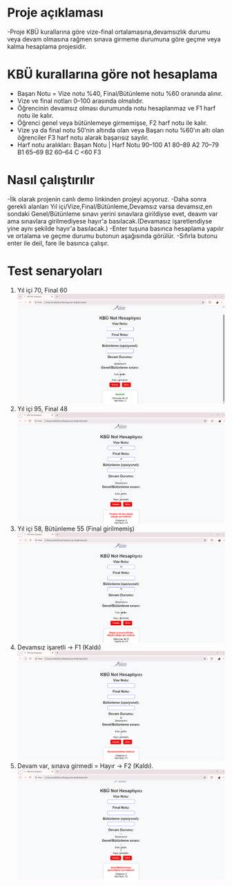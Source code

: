 # Proje açıklaması
-Proje KBÜ kurallarına göre vize-final ortalamasına,devamsızlık durumu veya devam olmasına rağmen sınava girmeme durumuna göre geçme veya kalma hesaplama projesidir.

# KBÜ kurallarına göre not hesaplama
-  Başarı Notu = Vize notu %40, Final/Bütünleme notu %60 oranında alınır.  
- Vize ve final notları 0–100 arasında olmalıdır.
- Öğrencinin devamsız olması durumunda notu hesaplanmaz ve F1 harf notu ile kalır.  
- Öğrenci genel veya bütünlemeye girmemişse, F2 harf notu ile kalır.  
- Vize ya da final notu 50’nin altında olan veya Başarı notu %60'ın altı olan öğrenciler F3 harf     notu alarak başarısız sayılır.  
- Harf notu aralıkları:
  Başarı Notu | Harf Notu
    90–100        A1 
    80–89         A2
    70–79         B1 
    65–69         B2 
    60–64         C 
     <60          F3

# Nasıl çalıştırılır
-İlk olarak projenin canlı demo linkinden projeyi açıyoruz.
-Daha sonra gerekli alanları Yıl içi/Vize,Final/Bütünleme,Devamsız varsa devamsız,en sondaki Genel/Bütünleme sınavı yerini sınavlara girildiyse evet, deavm var ama sınavlara girilmediyese hayır'a basılacak.(Devamasız işaretlendiyse yine aynı şekilde hayır'a basılacak.)
-Enter tuşuna basınca hesaplama yapılır ve ortalama ve geçme durumu butonun aşağısında görülür.
-Sıfırla butonu enter ile deil, fare ile basınca çalışır.

# Test senaryoları
1. Yıl içi 70, Final 60
![Test Senaryosu 1](test1.png)
2. Yıl içi 95, Final 48
![Test Senaryosu 2](test2.png)
3. Yıl içi 58, Bütünleme 55 (Final girilmemiş)
![Test Senaryosu 3](test3.png)
4. Devamsız işaretli → F1 (Kaldı)
![Test Senaryosu 4](test4.png)
5. Devam var, sınava girmedi = Hayır → F2 (Kaldı).
![Test Senaryosu 5](test5.png)
